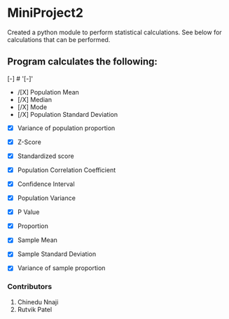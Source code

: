 # **MiniProject2**
Created a python module to perform statistical calculations. See below for calculations that can be performed.

## **Program calculates the following:**
[-] # '[-]'
- /[X] Population Mean
- [/X] Median
- [/X] Mode
- [/X] Population Standard Deviation
- [X] Variance of population proportion
- [X] Z-Score
- [X] Standardized score
- [X] Population Correlation Coefficient
- [X] Confidence Interval
- [X] Population Variance
- [X] P Value
- [X] Proportion
- [X] Sample Mean
- [X] Sample Standard Deviation
- [X] Variance of sample proportion


### Contributors
1. Chinedu Nnaji
2. Rutvik Patel
